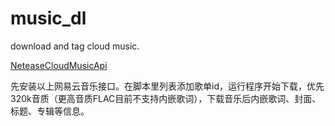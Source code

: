 # music_dl
download and tag cloud music.

[NeteaseCloudMusicApi](https://github.com/Binaryify/NeteaseCloudMusicApi)

先安装以上网易云音乐接口。在脚本里列表添加歌单id，运行程序开始下载，优先320k音质（更高音质FLAC目前不支持内嵌歌词），下载音乐后内嵌歌词、封面、标题、专辑等信息。